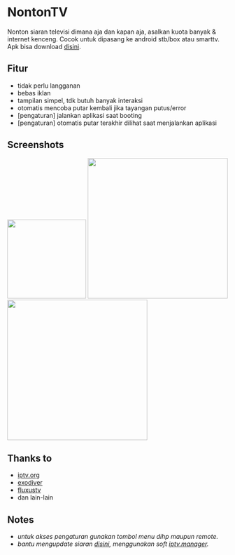 # NontonTV

Nonton siaran televisi dimana aja dan kapan aja, asalkan kuota banyak & internet kenceng. Cocok untuk dipasang ke android stb/box atau smarttv. Apk bisa download [disini](https://github.com/hariimurti/NontonTV/releases).


## Fitur
- tidak perlu langganan
- bebas iklan
- tampilan simpel, tdk butuh banyak interaksi
- otomatis mencoba putar kembali jika tayangan putus/error
- [pengaturan] jalankan aplikasi saat booting
- [pengaturan] otomatis putar terakhir dilihat saat menjalankan aplikasi


## Screenshots
[<img src="https://github.com/hariimurti/NontonTV/blob/master/screenshot/20200412-115720.jpg" height=180>](https://github.com/hariimurti/NontonTV/blob/master/screenshot/20200412-115720.jpg)
[<img src="https://github.com/hariimurti/NontonTV/blob/master/screenshot/20200412-115727.jpg" width=320>](https://github.com/hariimurti/NontonTV/blob/master/screenshot/20200412-115727.jpg)
[<img src="https://github.com/hariimurti/NontonTV/blob/master/screenshot/20200412-115735.jpg" width=320>](https://github.com/hariimurti/NontonTV/blob/master/screenshot/20200412-115735.jpg)


## Thanks to
- [iptv.org](https://github.com/iptv-org/iptv)
- [exodiver](https://github.com/exodiver/IPTV)
- [fluxustv](https://fluxustv.blogspot.com/)
- dan lain-lain


## Notes
- *untuk akses pengaturan gunakan tombol menu dihp maupun remote.*
- *bantu mengupdate siaran [disini](https://github.com/hariimurti/NontonTV/blob/master/json/playlist.json), menggunakan soft [iptv.manager](https://github.com/hariimurti/NontonTV/releases/download/v1.0/IPTV.Manager.zip).*
